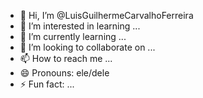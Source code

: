 - 👋 Hi, I’m @LuisGuilhermeCarvalhoFerreira
- 👀 I’m interested in learning ...
- 🌱 I’m currently learning ...
- 💞️ I’m looking to collaborate on ...
- 📫 How to reach me ...
- 😄 Pronouns: ele/dele 
- ⚡ Fun fact: ...

<!---
LuisGuilhermeCarvalhoFerreira/LuisGuilhermeCarvalhoFerreira is a ✨ special ✨ repository because its `README.md` (this file) appears on your GitHub profile.
You can click the Preview link to take a look at your changes.
--->
